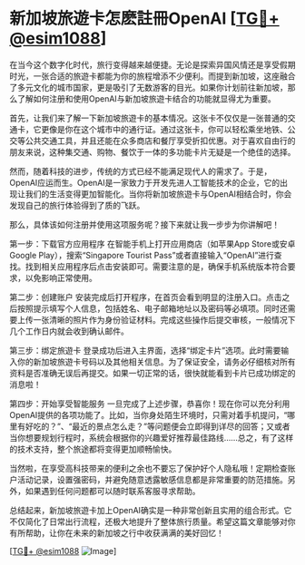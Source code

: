 # 新加坡旅遊卡怎麽註冊OpenAI [[TG💪+ @esim1088](https://t.me/s/esim1088)]

在当今这个数字化时代，旅行变得越来越便捷。无论是探索异国风情还是享受假期时光，一张合适的旅遊卡都能为你的旅程增添不少便利。而提到新加坡，这座融合了多元文化的城市国家，更是吸引了无数游客的目光。如果你计划前往新加坡，那么了解如何注册和使用OpenAI与新加坡旅遊卡结合的功能就显得尤为重要。

首先，让我们来了解一下新加坡旅遊卡的基本情况。这张卡不仅仅是一张普通的交通卡，它更像是你在这个城市中的通行证。通过这张卡，你可以轻松乘坐地铁、公交等公共交通工具，并且还能在众多商店和餐厅享受折扣优惠。对于喜欢自由行的朋友来说，这种集交通、购物、餐饮于一体的多功能卡片无疑是一个绝佳的选择。

然而，随着科技的进步，传统的方式已经不能满足现代人的需求了。于是，OpenAI应运而生。OpenAI是一家致力于开发先进人工智能技术的企业，它的出现让我们的生活变得更加智能化。当你将新加坡旅遊卡与OpenAI相结合时，你会发现自己的旅行体验得到了质的飞跃。

那么，具体该如何注册并使用这项服务呢？接下来就让我一步步为你讲解吧！

第一步：下载官方应用程序
在智能手机上打开应用商店（如苹果App Store或安卓Google Play），搜索“Singapore Tourist Pass”或者直接输入“OpenAI”进行查找。找到相关应用程序后点击安装即可。需要注意的是，确保手机系统版本符合要求，以免影响正常使用。

第二步：创建账户
安装完成后打开程序，在首页会看到明显的注册入口。点击之后按照提示填写个人信息，包括姓名、电子邮箱地址以及密码等必填项。同时还需要上传一张清晰的照片作为身份验证材料。完成这些操作后提交审核，一般情况下几个工作日内就会收到确认邮件。

第三步：绑定旅遊卡
登录成功后进入主界面，选择“绑定卡片”选项。此时需要输入你的新加坡旅遊卡号码以及其他相关信息。为了保证安全，请务必仔细核对所有资料是否准确无误后再提交。如果一切正常的话，很快就能看到卡片已成功绑定的消息啦！

第四步：开始享受智能服务
一旦完成了上述步骤，恭喜你！现在你可以充分利用OpenAI提供的各项功能了。比如，当你身处陌生环境时，只需对着手机提问，“哪里有好吃的？”、“最近的景点怎么走？”等问题便会立即得到详尽的回答；又或者当你想要规划行程时，系统会根据你的兴趣爱好推荐最佳路线……总之，有了这样的技术支持，整个旅途都将变得更加顺畅愉快。

当然啦，在享受高科技带来的便利之余也不要忘了保护好个人隐私哦！定期检查账户活动记录，设置强密码，并避免随意透露敏感信息都是非常重要的防范措施。另外，如果遇到任何问题都可以随时联系客服寻求帮助。

总结起来，新加坡旅遊卡加上OpenAI确实是一种非常创新且实用的组合形式。它不仅简化了日常出行流程，还极大地提升了整体旅行质量。希望这篇文章能够对你有所帮助，让你在未来的新加坡之行中收获满满的美好回忆！

[[TG💪+ @esim1088](https://t.me/s/esim1088) ![Image](https://i.postimg.cc/4NQfJmqS/Snipaste-2025-05-13-00-14-12.png)]